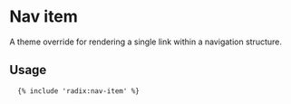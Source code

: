 # Nav item

A theme override for rendering a single link within a navigation structure.

## Usage

```twig
  {% include 'radix:nav-item' %}
```

